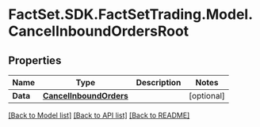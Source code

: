 # FactSet.SDK.FactSetTrading.Model.CancelInboundOrdersRoot

## Properties

Name | Type | Description | Notes
------------ | ------------- | ------------- | -------------
**Data** | [**CancelInboundOrders**](CancelInboundOrders.md) |  | [optional] 

[[Back to Model list]](../README.md#documentation-for-models) [[Back to API list]](../README.md#documentation-for-api-endpoints) [[Back to README]](../README.md)

